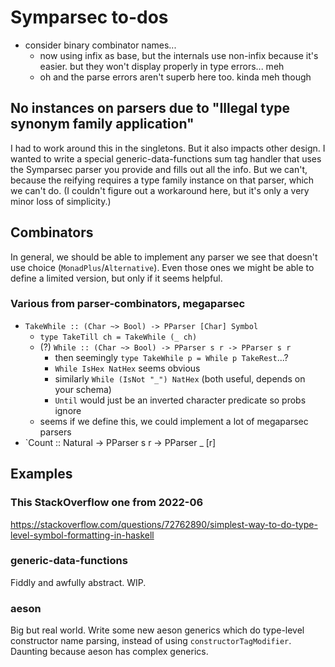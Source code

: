 # Symparsec to-dos
* consider binary combinator names...
  * now using infix as base, but the internals use non-infix because it's
    easier. but they won't display properly in type errors... meh
  * oh and the parse errors aren't superb here too. kinda meh though

## No instances on parsers due to "Illegal type synonym family application"
I had to work around this in the singletons. But it also impacts other design. I
wanted to write a special generic-data-functions sum tag handler that uses the
Symparsec parser you provide and fills out all the info. But we can't, because
the reifying requires a type family instance on that parser, which we can't do.
(I couldn't figure out a workaround here, but it's only a very minor loss of
simplicity.)

## Combinators
In general, we should be able to implement any parser we see that doesn't use
choice (`MonadPlus`/`Alternative`). Even those ones we might be able to define a
limited version, but only if it seems helpful.

### Various from parser-combinators, megaparsec
* `TakeWhile :: (Char ~> Bool) -> PParser [Char] Symbol`
  * `type TakeTill ch = TakeWhile (_ ch)`
  * (?) `While :: (Char ~> Bool) -> PParser s r -> PParser s r`
    * then seemingly `type TakeWhile p = While p TakeRest`...?
    * `While IsHex NatHex` seems obvious
    * similarly `While (IsNot "_") NatHex` (both useful, depends on your schema)
    * `Until` would just be an inverted character predicate so probs ignore
  * seems if we define this, we could implement a lot of megaparsec parsers
* `Count :: Natural -> PParser s r -> PParser _ [r]

## Examples
### This StackOverflow one from 2022-06
https://stackoverflow.com/questions/72762890/simplest-way-to-do-type-level-symbol-formatting-in-haskell

### generic-data-functions
Fiddly and awfully abstract. WIP.

### aeson
Big but real world. Write some new aeson generics which do type-level
constructor name parsing, instead of using `constructorTagModifier`. Daunting
because aeson has complex generics.
